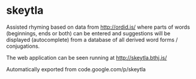 # skeytla

Assisted rhyming based on data from http://ordid.is/ where parts of words (beginnings, ends or both) can be entered and suggestions will be displayed (autocomplete) from a database of all derived word forms / conjugations.

The web application can be seen running at http://skeytla.bthj.is/

Automatically exported from code.google.com/p/skeytla
